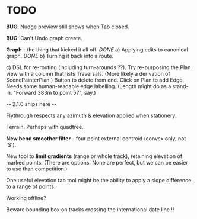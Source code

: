 

# TODO

**BUG**: Nudge preview still shows when Tab closed.

**BUG**: Can't Undo graph create.

**Graph** - the thing that kicked it all off. 
_DONE_ a) Applying edits to canonical graph.
_DONE_ b) Turning it back into a route.

c) DSL for re-routing (including turn-arounds ??).
Try re-purposing the Plan view with a column that lists Traversals.
(More likely a derivation of ScenePainterPlan.)
Button to delete from end. Click on Plan to add Edge.
Needs some human-readable edge labelling. 
(Length might do as a stand-in. "Forward 383m to point 57", say.)

-- 2.1.0 ships here --

Flythrough respects any azimuth & elevation applied when stationery.

Terrain. Perhaps with quadtree.

**New bend smoother filter** - four point external centroid (convex only, not 'S').

New tool to **limit gradients** (range or whole track), retaining elevation of marked points.
(There are options. None are perfect, but we can be easier to use than competition.)

One useful elevation tab tool might be the ability to apply a slope difference to a range of points.

Working offline?

Beware bounding box on tracks crossing the international date line !!
